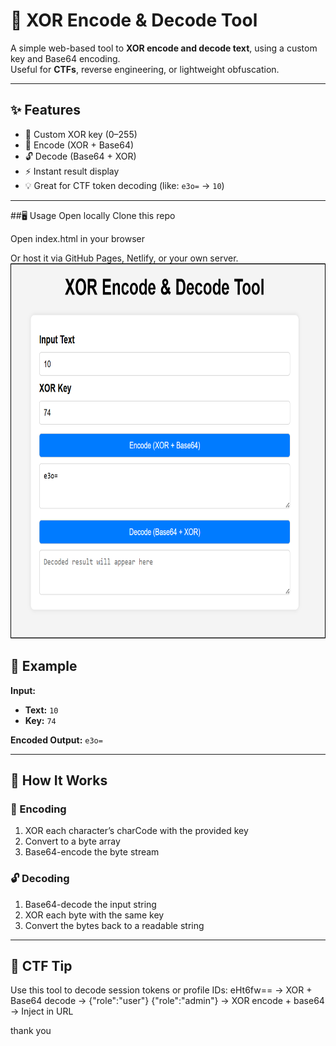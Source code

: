 # 🔐 XOR Encode & Decode Tool

A simple web-based tool to **XOR encode and decode text**, using a custom key and Base64 encoding.  
Useful for **CTFs**, reverse engineering, or lightweight obfuscation.

---

## ✨ Features

- 🔢 Custom XOR key (0–255)
- 🔁 Encode (XOR + Base64)
- 🔓 Decode (Base64 + XOR)
- ⚡ Instant result display
- 💡 Great for CTF token decoding (like: `e3o=` → `10`)

---
##🖥️ Usage
Open locally
Clone this repo

Open index.html in your browser

Or host it via GitHub Pages, Netlify, or your own server.
<br><img src="image.png" alt="xor-encode-decode-tools-interface" width="600" height="600">

## 🧪 Example

**Input:**

- **Text:** `10`  
- **Key:** `74`

**Encoded Output:**
`e3o=`


---

## 🧰 How It Works

### 🔐 Encoding
1. XOR each character’s charCode with the provided key
2. Convert to a byte array
3. Base64-encode the byte stream

### 🔓 Decoding
1. Base64-decode the input string
2. XOR each byte with the same key
3. Convert the bytes back to a readable string

---

## 🚩 CTF Tip

Use this tool to decode session tokens or profile IDs:
eHt6fw== → XOR + Base64 decode → {"role":"user"}
{"role":"admin"} → XOR encode + base64 → Inject in URL

thank you
